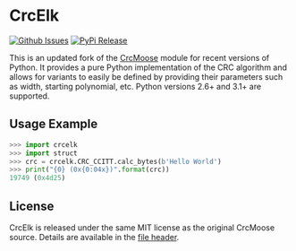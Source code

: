 # CrcElk
[![Github Issues](http://img.shields.io/github/issues/zerosteiner/crcelk.svg?style=flat-square)](https://github.com/zerosteiner/crcelk/issues)
[![PyPi Release](https://img.shields.io/pypi/v/crcelk.svg?style=flat-square)](https://pypi.python.org/pypi/crcelk)

This is an updated fork of the [CrcMoose][1] module for recent versions of
Python. It provides a pure Python implementation of the CRC algorithm and
allows for variants to easily be defined by providing their parameters such as
width, starting polynomial, etc. Python versions 2.6+ and 3.1+ are supported.

## Usage Example
```python
>>> import crcelk
>>> import struct
>>> crc = crcelk.CRC_CCITT.calc_bytes(b'Hello World')
>>> print("{0} (0x{0:04x})".format(crc))
19749 (0x4d25)
```

## License
CrcElk is released under the same MIT license as the original CrcMoose source.
Details are available in the [file header][2].

[1]: http://www.nightmare.com/~ryb/
[2]: https://github.com/zeroSteiner/crcelk/blob/master/crcelk.py#L4-L24
